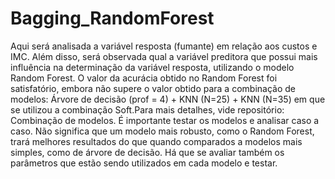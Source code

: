 # Bagging_RandomForest

Aqui será analisada a variável resposta (fumante) em relação aos custos e IMC. Além disso, será observada qual a variável preditora que possui mais influência na determinação da variável resposta, utilizando o modelo Random Forest.
O valor da acurácia obtido no Random Forest foi satisfatório, embora não supere o valor obtido para a combinação de modelos: Árvore de decisão (prof = 4) + KNN (N=25) + KNN (N=35) em que se utilizou a combinação Soft.Para mais detalhes, vide repositório: Combinação de modelos.
É importante testar os modelos e analisar caso a caso. Não significa que um modelo mais robusto, como o Random Forest, trará melhores resultados do que quando comparados a modelos mais simples, como de árvore de decisão. Há que se avaliar também os parâmetros que estão sendo utilizados em cada modelo e testar.
